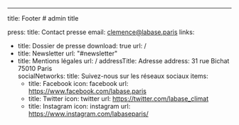 ---
title: Footer  # admin title

press: 
  title: Contact presse
  email: clemence@labase.paris
links:
  - title: Dossier de presse
    download: true
    url: /
  - title: Newsletter
    url: "#newsletter"
  - title: Mentions légales
    url: /
addressTitle: Adresse
address: 31 rue Bichat 75010 Paris   
socialNetworks:
  title: Suivez-nous sur les réseaux sociaux
  items:
    - title: Facebook
      icon: facebook
      url: https://www.facebook.com/labase.paris
    - title: Twitter
      icon: twitter
      url: https://twitter.com/labase_climat
    - title: Instagram
      icon: instagram
      url: https://www.instagram.com/labaseparis/
  